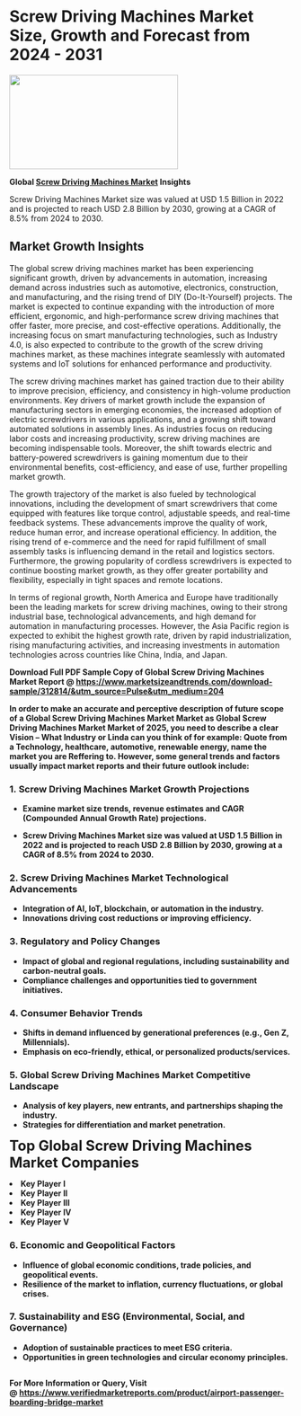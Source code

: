 <H1>Screw Driving Machines Market Size, Growth and Forecast from 2024 - 2031</H1><img class="aligncenter size-medium wp-image-584254" src="https://thirdeyenews.in/wp-content/uploads/2024/09/Global-Market-Research-300x168.jpeg" alt="" width="300" height="168" /><p><strong>Global&nbsp;<a href="https://www.marketsizeandtrends.com/download-sample/312814/&amp;utm_source=Pulse&amp;utm_medium=204">Screw Driving Machines Market</a> Insights</strong></p><p>Screw Driving Machines Market size was valued at USD 1.5 Billion in 2022 and is projected to reach USD 2.8 Billion by 2030, growing at a CAGR of 8.5% from 2024 to 2030.</p><p><h2>Market Growth Insights</h2> <p>The global screw driving machines market has been experiencing significant growth, driven by advancements in automation, increasing demand across industries such as automotive, electronics, construction, and manufacturing, and the rising trend of DIY (Do-It-Yourself) projects. The market is expected to continue expanding with the introduction of more efficient, ergonomic, and high-performance screw driving machines that offer faster, more precise, and cost-effective operations. Additionally, the increasing focus on smart manufacturing technologies, such as Industry 4.0, is also expected to contribute to the growth of the screw driving machines market, as these machines integrate seamlessly with automated systems and IoT solutions for enhanced performance and productivity.</p> <p><strong></strong></p> <p>The screw driving machines market has gained traction due to their ability to improve precision, efficiency, and consistency in high-volume production environments. Key drivers of market growth include the expansion of manufacturing sectors in emerging economies, the increased adoption of electric screwdrivers in various applications, and a growing shift toward automated solutions in assembly lines. As industries focus on reducing labor costs and increasing productivity, screw driving machines are becoming indispensable tools. Moreover, the shift towards electric and battery-powered screwdrivers is gaining momentum due to their environmental benefits, cost-efficiency, and ease of use, further propelling market growth.</p> <p>The growth trajectory of the market is also fueled by technological innovations, including the development of smart screwdrivers that come equipped with features like torque control, adjustable speeds, and real-time feedback systems. These advancements improve the quality of work, reduce human error, and increase operational efficiency. In addition, the rising trend of e-commerce and the need for rapid fulfillment of small assembly tasks is influencing demand in the retail and logistics sectors. Furthermore, the growing popularity of cordless screwdrivers is expected to continue boosting market growth, as they offer greater portability and flexibility, especially in tight spaces and remote locations.</p> <p>In terms of regional growth, North America and Europe have traditionally been the leading markets for screw driving machines, owing to their strong industrial base, technological advancements, and high demand for automation in manufacturing processes. However, the Asia Pacific region is expected to exhibit the highest growth rate, driven by rapid industrialization, rising manufacturing activities, and increasing investments in automation technologies across countries like China, India, and Japan.</p> <p><strong></p><p><span class=""><strong>Download Full PDF Sample Copy of Global Screw Driving Machines Market Report</strong> @ <a href="https://www.marketsizeandtrends.com/download-sample/312814/&amp;utm_source=Pulse&amp;utm_medium=204" target="_blank">https://www.marketsizeandtrends.com/download-sample/312814/&amp;utm_source=Pulse&amp;utm_medium=204</a></span></p><p>In order to make an accurate and perceptive description of future scope of a Global&nbsp;Screw Driving Machines Market Market as Global&nbsp;Screw Driving Machines Market Market of 2025, you need to describe a clear Vision &ndash; What Industry or Linda can you think of for example: Quote from a Technology, healthcare, automotive, renewable energy, name the market you are Reffering to. However, some general trends and factors usually impact market reports and their future outlook include:</p><h3>1.&nbsp;<strong>Screw Driving Machines Market Growth Projections</strong></h3><ul><li>Examine market size trends, revenue estimates and CAGR (Compounded Annual Growth Rate) projections.</li><li><p>Screw Driving Machines Market size was valued at USD 1.5 Billion in 2022 and is projected to reach USD 2.8 Billion by 2030, growing at a CAGR of 8.5% from 2024 to 2030.</p></li></ul><h3>2.&nbsp;<strong>Screw Driving Machines Market Technological Advancements</strong></h3><ul><li>Integration of AI, IoT, blockchain, or automation in the industry.</li><li>Innovations driving cost reductions or improving efficiency.</li></ul><h3>3.&nbsp;<strong>Regulatory and Policy Changes</strong></h3><ul><li>Impact of global and regional regulations, including sustainability and carbon-neutral goals.</li><li>Compliance challenges and opportunities tied to government initiatives.</li></ul><h3>4.&nbsp;<strong>Consumer Behavior Trends</strong></h3><ul><li>Shifts in demand influenced by generational preferences (e.g., Gen Z, Millennials).</li><li>Emphasis on eco-friendly, ethical, or personalized products/services.</li></ul><h3>5.&nbsp;<strong>Global Screw Driving Machines Market Competitive Landscape</strong></h3><ul><li>Analysis of key players, new entrants, and partnerships shaping the industry.</li><li>Strategies for differentiation and market penetration.</li></ul><p data-pm-slice="1 1 []"><span style="color: inherit; font-family: inherit; font-size: 25px;">Top Global Screw Driving Machines Market Companies</span></p><div class="" data-test-id=""><p><li>Key Player I</li><li> Key Player II</li><li> Key Player III</li><li> Key Player IV</li><li> Key Player V</li></p></div><h3>6.&nbsp;<strong>Economic and Geopolitical Factors</strong></h3><ul><li>Influence of global economic conditions, trade policies, and geopolitical events.</li><li>Resilience of the market to inflation, currency fluctuations, or global crises.</li></ul><h3>7.&nbsp;<strong>Sustainability and ESG (Environmental, Social, and Governance)</strong></h3><ul><li>Adoption of sustainable practices to meet ESG criteria.</li><li>Opportunities in green technologies and circular economy principles.</li></ul><h2><strong style="font-size: 14px;">For More Information or Query, Visit @&nbsp;</strong><a style="background-color: #ffffff; font-size: 14px;" href="https://www.marketsizeandtrends.com/report/screw-driving-machines-market/" target="_blank">https://www.verifiedmarketreports.com/product/airport-passenger-boarding-bridge-market</a></h2>
